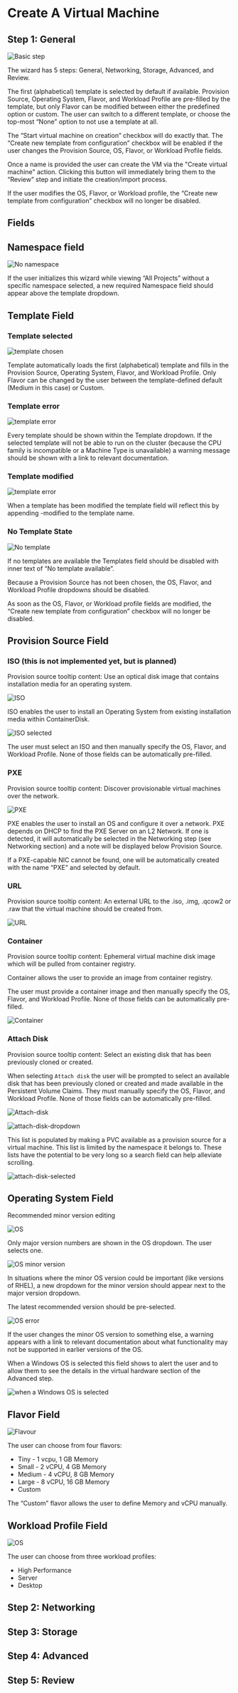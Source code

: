 # Create A Virtual Machine

## Step 1: General

![Basic step](img/Step-1-basic-template.png)

The wizard has 5 steps: General, Networking, Storage, Advanced, and Review.

The first (alphabetical) template is selected by default if available. Provision Source, Operating System, Flavor, and Workload Profile are pre-filled by the template, but only Flavor can be modified between either the predefined option or custom. The user can switch to a different template, or choose the top-most “None” option to not use a template at all.

The “Start virtual machine on creation” checkbox will do exactly that. The “Create new template from configuration” checkbox will be enabled if the user changes the Provision Source, OS, Flavor, or Workload Profile fields.

Once a name is provided the user can create the VM via the "Create virtual machine" action. Clicking this button will immediately bring them to the “Review” step and initiate the creation/import process.

If the user modifies the OS, Flavor, or Workload profile, the “Create new template from configuration” checkbox will no longer be disabled.


## Fields

## Namespace field

![No namespace](img/Step-1-basic-namespace.png)

If the user initializes this wizard while viewing “All Projects” without a specific namespace selected, a new required Namespace field should appear above the template dropdown.

## Template Field

### Template selected

![template chosen](img/Step-1-basic-template.png)

Template automatically loads the first (alphabetical) template and fills in the Provision Source, Operating System, Flavor, and Workload Profile. Only Flavor can be changed by the user between the template-defined default (Medium in this case) or Custom.

### Template error

![template error](img/Step-1-basic-template-2.png)

Every template should be shown within the Template dropdown. If the selected template will not be able to run on the cluster (because the CPU family is incompatible or a Machine Type is unavailable) a warning message should be shown with a link to relevant documentation.

### Template modified

![template error](img/Step-1-basic-template-4.png)

When a template has been modified the template field will reflect this by appending -modified to the template name.

### No Template State

![No template](img/Step-1-basic-no-template-chosen.png)


If no templates are available the Templates field should be disabled with inner text of “No template available”.

Because a Provision Source has not been chosen, the OS, Flavor, and Workload Profile dropdowns should be disabled.

As soon as the OS, Flavor, or Workload profile fields are modified, the “Create new template from configuration” checkbox will no longer be disabled.

## Provision Source Field

### ISO (this is not implemented yet, but is planned)

Provision source tooltip content: Use an optical disk image that contains installation media for an operating system.

![ISO](img/Step-1-basic-ISO.png)

ISO enables the user to install an Operating System from existing installation media within ContainerDisk.

![ISO selected](img/Step-1-basic-ISO-2.png)

The user must select an ISO and then manually specify the OS, Flavor, and Workload Profile. None of those fields can be automatically pre-filled.

### PXE

Provision source tooltip content: Discover provisionable virtual machines over the network.

![PXE](img/Step-1-basic-PXE-1.png)

PXE enables the user to install an OS and configure it over a network. PXE depends on DHCP to find the PXE Server on an L2 Network. If one is detected, it will automatically be selected in the Networking step (see Networking section) and a note will be displayed below Provision Source.

If a PXE-capable NIC cannot be found, one will be automatically created with the name “PXE” and selected by default.

### URL

Provision source tooltip content: An external URL to the .iso, .img, .qcow2 or .raw that the virtual machine should be created from.

![URL](img/Step-1-basic-url.png)


### Container

Provision source tooltip content: Ephemeral virtual machine disk image which will be pulled from container registry.

Container allows the user to provide an image from container registry.

The user must provide a container image and then manually specify the OS, Flavor, and Workload Profile. None of those fields can be automatically pre-filled.

![Container](img/Step-1-basic-container.png)

### Attach Disk

Provision source tooltip content: Select an existing disk that has been previously cloned or created.

When selecting `Attach disk` the user will be prompted to select an available disk that has been previously cloned or created and made available in the Persistent Volume Claims. They must manually specify the OS, Flavor, and Workload Profile. None of those fields can be automatically pre-filled.

![Attach-disk](img/Step-1-basic-attach-disk.png)

![attach-disk-dropdown](img/Step-1-basic-attach-disk-dropdown.png)

This list is populated by making a PVC available as a provision source for a virtual machine. This list is limited by the namespace it belongs to. These lists have the potential to be very long so a search field can help alleviate scrolling.

![attach-disk-selected](img/Step-1-basic-attach-disk-selected.png)

## Operating System Field

Recommended minor version editing

![OS](img/Step-1-basic-Operating-system-1.png)

Only major version numbers are shown in the OS dropdown. The user selects one.

![OS minor version](img/Step-1-basic-Operating-system-2.png)

In situations where the minor OS version could be important (like versions of RHEL), a new dropdown for the minor version should appear next to the major version dropdown.

The latest recommended version should be pre-selected.

![OS error](img/Step-1-basic-Operating-system-3.png)

If the user changes the minor OS version to something else, a warning appears with a link to relevant documentation about what functionality may not be supported in earlier versions of the OS.

When a Windows OS is selected this field shows to alert the user and to allow them to see the details in the virtual hardware section of the Advanced step.

![when a Windows OS is selected](img/Step-1-basic-Operating-system-Windows-os-selected.png)

## Flavor Field

![Flavour](img/Step-1-basic-Flavour.png)

The user can choose from four flavors:

* Tiny - 1 vcpu, 1 GB Memory
* Small - 2 vCPU, 4 GB Memory
* Medium - 4 vCPU, 8 GB Memory
* Large - 8 vCPU, 16 GB Memory
* Custom

The “Custom” flavor allows the user to define Memory and vCPU manually.

## Workload Profile Field

![OS](img/Step-1-basic-workload-profile.png)

The user can choose from three workload profiles:

* High Performance
* Server
* Desktop

## Step 2: Networking
## Step 3: Storage
## Step 4: Advanced
## Step 5: Review


